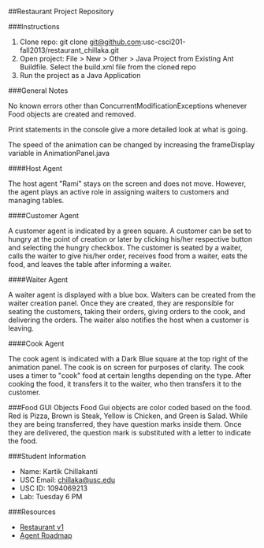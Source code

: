 ##Restaurant Project Repository

###Instructions

1. Clone repo: git clone git@github.com:usc-csci201-fall2013/restaurant_chillaka.git
2. Open project: File > New > Other > Java Project from Existing Ant Buildfile. Select the build.xml file from the cloned repo
3. Run the project as a Java Application 

###General Notes

No known errors other than ConcurrentModificationExceptions whenever Food objects are created and removed. 

Print statements in the console give a more detailed look at what is going. 

The speed of the animation can be changed by increasing the frameDisplay variable in AnimationPanel.java

####Host Agent

The host agent "Rami" stays on the screen and does not move. However, the agent plays 
an active role in assigning waiters to customers and managing tables.

####Customer Agent

A customer agent is indicated by a green square. A customer can be set to hungry at the point of creation or 
later by clicking his/her respective button and selecting the hungry checkbox. The customer is seated by a waiter,
calls the waiter to give his/her order, receives food from a waiter, eats the food, and leaves the table after informing
a waiter. 

####Waiter Agent

A waiter agent is displayed with a blue box. Waiters can be created from the waiter creation panel. 
Once they are created, they are responsible for seating the customers, taking their orders, giving orders to the cook, and delivering the orders. 
The waiter also notifies the host when a customer is leaving. 

####Cook Agent

The cook agent is indicated with a Dark Blue square at the top right of the animation panel.
The cook is on screen for purposes of clarity. The cook uses a timer to "cook" food at certain lengths depending
on the type. After cooking the food, it transfers it to the waiter, who then transfers it to the customer. 

###Food GUI Objects
Food Gui objects are color coded based on the food. Red is Pizza, Brown is Steak, Yellow is Chicken, and Green is Salad. 
While they are being transferred, they have question marks inside them. Once they are delivered, the question mark
is substituted with a letter to indicate the food. 

###Student Information
  + Name: Kartik Chillakanti
  + USC Email: chillaka@usc.edu
  + USC ID: 1094069213
  + Lab: Tuesday 6 PM

###Resources
  + [Restaurant v1](http://www-scf.usc.edu/~csci201/readings/restaurant-v1.html)
  + [Agent Roadmap](http://www-scf.usc.edu/~csci201/readings/agent-roadmap.html)
